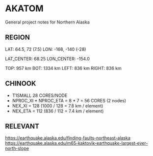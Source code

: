 # AKATOM 
General project notes for Northern Alaska

## REGION
LAT: 64.5, 72 (7.5)
LON: -168, -140 (-28)

LAT_CENTER: 68.25
LON_CENTER: -154.0

TOP: 957 km
BOT: 1334 km
LEFT: 836 km
RIGHT: 836 km

## CHINOOK
- T1SMALL 28 CORES/NODE
- NPROC_XI * NPROC_ETA = 8 * 7 = 56 CORES (2 nodes)
- NEX_XI = 128 (1000 / 128 = 7.8 km / element)
- NEX_ETA = 112 (836 / 112 = 7.4 km / element)

## RELEVANT
https://earthquake.alaska.edu/finding-faults-northeast-alaska
https://earthquake.alaska.edu/m65-kaktovik-earthquake-largest-ever-north-slope
